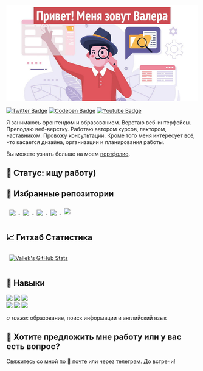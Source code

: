 [![Vallek's GitHub Banner: Привет! Меня зовут Валера](./assets/github-header.jpg)](https://vallek.github.io/Portfolio/index.html)

[![Twitter Badge](https://img.shields.io/badge/Twitter-profile-informational?style=flat&logo=twitter&logoColor=white&color=1CA2F1)](https://twitter.com/_vallek)
[![Codepen Badge](https://img.shields.io/badge/CodePen-profile-informational?style=flat&logo=codepen&logoColor=white&color=black)](https://codepen.io/vallek)
[![Youtube Badge](https://img.shields.io/badge/Youtube-channel-informational?style=flat&logo=twitter&logoColor=white&color=e60000)](https://www.youtube.com/channel/UCzS4sE_0ltfSz6qx_FUCTdA)

Я занимаюсь фронтендом и образованием. Верстаю веб-интерфейсы. Преподаю веб-верстку. Работаю автором курсов, лектором, наставником. Провожу консультации. Кроме того меня интересует всё, что касается дизайна, организации и планирования работы. 

Вы можете узнать больше на моем [портфолио](https://vallek.github.io/Portfolio/index.html).

## 🔎 Статус: ищу работу)

## 📌 Избранные репозитории
<a href="https://github.com/Vallek/vallek-custom-header">
  <img align="center" style="margin:0.5rem" src="https://github-readme-stats.vercel.app/api/pin/?username=vallek&repo=vallek-custom-header&title_color=ffffff&text_color=c9cacc&icon_color=da575c&bg_color=1A2B34">
</a>
<a href="https://github.com/Vallek/vallek-firefox-custom-css">
  <img align="center" style="margin:0.5rem" src="https://github-readme-stats.vercel.app/api/pin/?username=vallek&repo=vallek-firefox-custom-css&title_color=ffffff&text_color=c9cacc&icon_color=da575c&bg_color=1A2B34">
</a>
<a href="https://github.com/Vallek/pop-mistakes">
  <img align="center" style="margin:0.5rem" src="https://github-readme-stats.vercel.app/api/pin/?username=vallek&repo=pop-mistakes&title_color=ffffff&text_color=c9cacc&icon_color=da575c&bg_color=1A2B34">
</a>
<a href="https://github.com/Vallek/web-pres">
  <img align="center" style="margin:0.5rem" src="https://github-readme-stats.vercel.app/api/pin/?username=vallek&repo=web-pres&title_color=ffffff&text_color=c9cacc&icon_color=da575c&bg_color=1A2B34">
</a>
<a href="https://github.com/Vallek/web-links">
  <img align="center" style="margin:0.5rem;margin-bottom:1rem;" src="https://github-readme-stats.vercel.app/api/pin/?username=vallek&repo=web-links&title_color=ffffff&text_color=c9cacc&icon_color=da575c&bg_color=1A2B34">
</a>

## 📈 Гитхаб Статистика
<a href="https://github.com/braydoncoyer">
  <img align="center" style="margin:0.5rem;margin-bottom:1rem;" src="https://github-readme-stats.vercel.app/api?username=vallek&show_icons=true&line_height=27&count_private=true&title_color=da575c&text_color=c9cacc&icon_color=da575c&bg_color=1A2B34" alt="Vallek's GitHub Stats">
</a>

## 💼 Навыки
![](https://img.shields.io/badge/Code-HTML-informational?style=flat&logo=html5&logoColor=white&color=da575c)
![](https://img.shields.io/badge/Code-CSS-informational?style=flat&logo=css3&logoColor=white&color=da575c)
![](https://img.shields.io/badge/Code-JavaScript-informational?style=flat&logo=javascript&logoColor=white&color=da575c)<br>
![](https://img.shields.io/badge/Tools-Git-informational?style=flat&logo=git&logoColor=white&color=da575c)
![](https://img.shields.io/badge/Tools-BEM-informational?style=flat&logo=bem&logoColor=white&color=da575c)
![](https://img.shields.io/badge/Tools-Figma-informational?style=flat&logo=figma&logoColor=white&color=da575c)

*а также*: образование, поиск информации и английский язык

## 💬 Хотите предложить мне работу или у вас есть вопрос?
Свяжитесь со мной [по 📧 почте](mailto:vwebdis@gmail.com) или через [телеграм](https://t.me/webval). До встречи!
